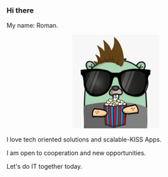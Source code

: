 ### Hi there 

My name: Roman.


<p align="center">
	<img src="https://github.com/romanitalian/romanitalian/blob/master/gopher_1.jpeg" width="200"/>
</p>



I love tech oriented solutions and scalable-KISS Apps.

I am open to cooperation and new opportunities.

Let's do IT together today.
